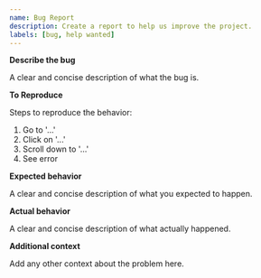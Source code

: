 ```yaml
---
name: Bug Report
description: Create a report to help us improve the project.
labels: [bug, help wanted]
---
```


**Describe the bug**

A clear and concise description of what the bug is.

**To Reproduce**

Steps to reproduce the behavior:
1. Go to '...'
2. Click on '...'
3. Scroll down to '...'
4. See error

**Expected behavior**

A clear and concise description of what you expected to happen.

**Actual behavior**

A clear and concise description of what actually happened.

**Additional context**

Add any other context about the problem here.